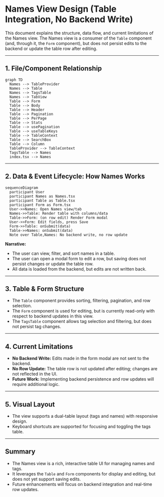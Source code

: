 # Names View Design (Table Integration, No Backend Write)

This document explains the structure, data flow, and current limitations of the Names view. The Names view is a consumer of the `Table` component (and, through it, the `Form` component), but does not persist edits to the backend or update the table row after editing.

---

## 1. File/Component Relationship

```mermaid
graph TD
  Names --> TableProvider
  Names --> Table
  Names --> TagsTable
  Names --> TabView
  Table --> Form
  Table --> Body
  Table --> Header
  Table --> Pagination
  Table --> PerPage
  Table --> Stats
  Table --> usePagination
  Table --> useTableKeys
  Table --> TableContext
  Table --> SearchBox
  Table --> Column
  TableProvider --> TableContext
  TagsTable --> Names
  index.tsx --> Names
```

---

## 2. Data & Event Lifecycle: How Names Works

```mermaid
sequenceDiagram
  participant User
  participant Names as Names.tsx
  participant Table as Table.tsx
  participant Form as Form.tsx
  User->>Names: Open Names view/tab
  Names->>Table: Render table with columns/data
  Table->>Form: (on row edit) Render Form modal
  User->>Form: Edit fields, press Save
  Form->>Table: onSubmit(data)
  Table->>Names: onSubmit(data)
  Note over Table,Names: No backend write, no row update
```

**Narrative:**

- The user can view, filter, and sort names in a table.
- The user can open a modal form to edit a row, but saving does not persist changes or update the table row.
- All data is loaded from the backend, but edits are not written back.

---

## 3. Table & Form Structure

- The `Table` component provides sorting, filtering, pagination, and row selection.
- The `Form` component is used for editing, but is currently read-only with respect to backend updates in this view.
- The `TagsTable` component allows tag selection and filtering, but does not persist tag changes.

---

## 4. Current Limitations

- **No Backend Write:** Edits made in the form modal are not sent to the backend.
- **No Row Update:** The table row is not updated after editing; changes are not reflected in the UI.
- **Future Work:** Implementing backend persistence and row updates will require additional logic.

---

## 5. Visual Layout

- The view supports a dual-table layout (tags and names) with responsive design.
- Keyboard shortcuts are supported for focusing and toggling the tags table.

---

## Summary

- The Names view is a rich, interactive table UI for managing names and tags.
- It leverages the `Table` and `Form` components for display and editing, but does not yet support saving edits.
- Future enhancements will focus on backend integration and real-time row updates.
